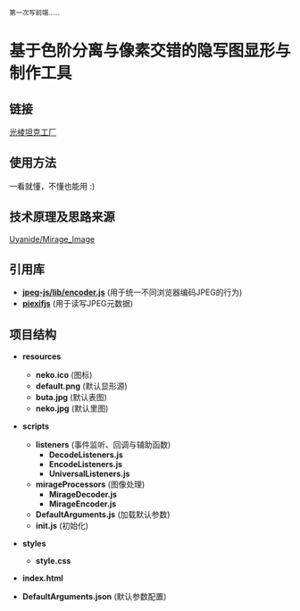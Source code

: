 <small> 第一次写前端…… </small>

# 基于色阶分离与像素交错的隐写图显形与制作工具

## 链接
[光棱坦克工厂](https://prism.uyanide.com)

## 使用方法
一看就懂，不懂也能用 :)

## 技术原理及思路来源
[Uyanide/Mirage_Image](https://github.com/Uyanide/Mirage_Image)

## 引用库
- **[jpeg-js/lib/encoder.js](https://github.com/jpeg-js/jpeg-js/blob/master/lib/encoder.js)** (用于统一不同浏览器编码JPEG的行为)
- **[piexifjs](https://github.com/hMatoba/piexifjs)** (用于读写JPEG元数据)

## 项目结构
- **resources**
  - **neko.ico** (图标)
  - **default.png** (默认显形源)
  - **buta.jpg** (默认表图)
  - **neko.jpg** (默认里图)

- **scripts**
  - **listeners** (事件监听、回调与辅助函数)
    - **DecodeListeners.js**
    - **EncodeListeners.js**
    - **UniversalListeners.js**
  - **mirageProcessors** (图像处理)
    - **MirageDecoder.js**
    - **MirageEncoder.js**
  - **DefaultArguments.js** (加载默认参数)
  - **init.js** (初始化)

- **styles**
  - **style.css**

- **index.html**
- **DefaultArguments.json** (默认参数配置)
